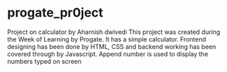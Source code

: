 # progate_pr0ject
Project on calculator by Aharnish dwivedi
This project was created during the Week of Learning by Progate.
It has a simple calculator.
Frontend designing has been done by HTML, CSS and backend working has been covered through by Javascript.
Append number is used  to display the numbers typed on screen
